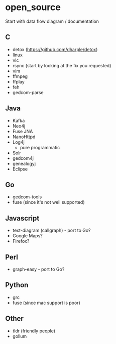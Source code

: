 # open_source

Start with data flow diagram / documentation

## C

* detox (https://github.com/dharple/detox)
* linux
* vlc
* rsync (start by looking at the fix you requested)
* vim
* ffmpeg
* ffplay
* feh
* gedcom-parse

## Java

* Kafka
* Neo4j
* Fuse JNA
* NanoHttpd
* Log4j
   * pure programmatic
 * Solr
 * gedcom4j
 * genealogyj
 * Eclipse

## Go
* gedcom-tools
* fuse (since it's not well supported)

## Javascript
* text-diagram (callgraph) - port to Go?
* Google Maps?
* Firefox?

## Perl
* graph-easy - port to Go?

## Python
* grc
* fuse (since mac support is poor)

## Other
* tldr (friendly people)
* gollum
